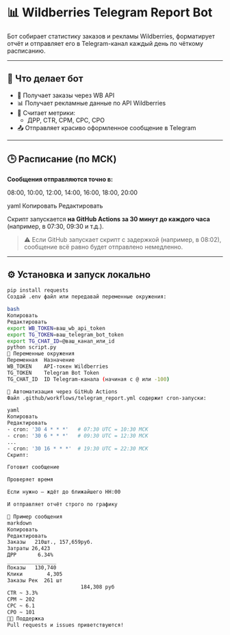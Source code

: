 # 📊 Wildberries Telegram Report Bot

Бот собирает статистику заказов и рекламы Wildberries, форматирует отчёт и отправляет его в Telegram-канал каждый день по чёткому расписанию.

---

## 🧠 Что делает бот

- 🔎 Получает заказы через WB API
- 📊 Получает рекламные данные по API Wildberries
- 🧮 Считает метрики:
  - ДРР, CTR, CPM, CPC, CPO
- 📤 Отправляет красиво оформленное сообщение в Telegram

---

## 🕒 Расписание (по МСК)

**Сообщения отправляются точно в:**

08:00, 10:00, 12:00, 14:00, 16:00, 18:00, 20:00

yaml
Копировать
Редактировать

Скрипт запускается **на GitHub Actions за 30 минут до каждого часа** (например, в 07:30, 09:30 и т.д.).

> ⚠️ Если GitHub запускает скрипт с задержкой (например, в 08:02), сообщение всё равно будет отправлено немедленно.

---

## ⚙️ Установка и запуск локально

```bash
pip install requests
Создай .env файл или передавай переменные окружения:

bash
Копировать
Редактировать
export WB_TOKEN=ваш_wb_api_token
export TG_TOKEN=ваш_telegram_bot_token
export TG_CHAT_ID=@ваш_канал_или_id
python script.py
🔐 Переменные окружения
Переменная	Назначение
WB_TOKEN	API-токен Wildberries
TG_TOKEN	Telegram Bot Token
TG_CHAT_ID	ID Telegram-канала (начиная с @ или -100)

🚀 Автоматизация через GitHub Actions
Файл .github/workflows/telegram_report.yml содержит cron-запуски:

yaml
Копировать
Редактировать
- cron: '30 4 * * *'   # 07:30 UTC = 10:30 МСК
- cron: '30 6 * * *'   # 09:30 UTC = 12:30 МСК
...
- cron: '30 16 * * *'  # 19:30 UTC = 22:30 МСК
Скрипт:

Готовит сообщение

Проверяет время

Если нужно — ждёт до ближайшего HH:00

И отправляет отчёт строго по графику

📩 Пример сообщения
markdown
Копировать
Редактировать
Заказы   210шт., 157,659руб. 
Затраты 26,423
ДРР       6.34%
________________
Показы   130,740
Клики        4,305
Заказы Рек  261 шт
                        184,308 руб 
CTR ~ 3.3%
CPM ~ 202
CPC ~ 6.1
CPO ~ 101
🧑‍💻 Поддержка
Pull requests и issues приветствуются!